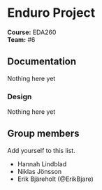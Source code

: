 # Enduro Project

**Course:**  EDA260  
**Team:**    #6


## Documentation
Nothing here yet

### Design
Nothing here yet

## Group members
Add yourself to this list.

 - Hannah Lindblad
 - Niklas Jönsson
 - Erik Bjäreholt (@ErikBjare)
